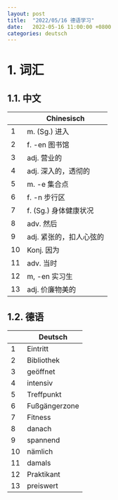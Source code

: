 ```yaml
---
layout: post
title:  "2022/05/16 德语学习"
date:   2022-05-16 11:00:00 +0800
categories: deutsch
---
```


# 1. 词汇

## 1.1. 中文

|     | Chinesisch              |
| --- | ----------------------- |
| 1   | m. (Sg.) 进入           |
| 2   | f. -en 图书馆           |
| 3   | adj. 营业的             |
| 4   | adj. 深入的，透彻的     |
| 5   | m. -e 集合点            |
| 6   | f. -n 步行区            |
| 7   | f. (Sg.) 身体健康状况   |
| 8   | adv. 然后               |
| 9   | adj. 紧张的，扣人心弦的 |
| 10  | Konj. 因为              |
| 11  | adv. 当时               |
| 12  | m, -en 实习生           |
| 13  | adj. 价廉物美的         |

## 1.2. 德语

|     | Deutsch       |
| --- | ------------- |
| 1   | Eintritt      |
| 2   | Bibliothek    |
| 3   | geöffnet      |
| 4   | intensiv      |
| 5   | Treffpunkt    |
| 6   | Fußgängerzone |
| 7   | Fitness       |
| 8   | danach        |
| 9   | spannend      |
| 10  | nämlich       |
| 11  | damals        |
| 12  | Praktikant    |
| 13  | preiswert     |
